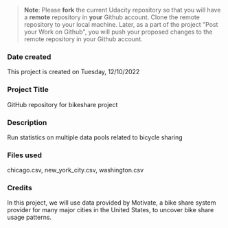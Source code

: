 >**Note**: Please **fork** the current Udacity repository so that you will have a **remote** repository in **your** Github account. Clone the remote repository to your local machine. Later, as a part of the project "Post your Work on Github", you will push your proposed changes to the remote repository in your Github account.

### Date created
This project is created on Tuesday, 12/10/2022

### Project Title
GitHub repository for bikeshare project

### Description
Run statistics on multiple data pools related to bicycle sharing

### Files used
chicago.csv, new_york_city.csv, washington.csv

### Credits
In this project, we will use data provided by Motivate, a bike share system provider for many major cities in the United States, to uncover bike share usage patterns.

